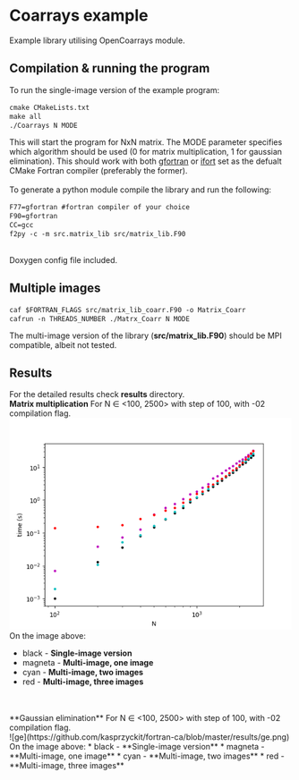 # Coarrays example
Example library utilising OpenCoarrays module.

## Compilation & running the program
To run the single-image version of the example program:
```
cmake CMakeLists.txt
make all
./Coarrays N MODE
```
This will start the program for NxN matrix. The MODE parameter specifies which algorithm should be used (0 for matrix multiplication, 1 for gaussian elimination).
This should work with both [gfortran](https://gcc.gnu.org/wiki/GFortran) or [ifort](https://software.intel.com/en-us/fortran-compilers) set as the defualt CMake Fortran compiler (preferably the former).<br />
</br>
To generate a python module compile the library and run the following:
```
F77=gfortran #fortran compiler of your choice
F90=gfortran
CC=gcc
f2py -c -m src.matrix_lib src/matrix_lib.F90
```
</br>
Doxygen config file included.

## Multiple images
```
caf $FORTRAN_FLAGS src/matrix_lib_coarr.F90 -o Matrix_Coarr
cafrun -n THREADS_NUMBER ./Matrx_Coarr N MODE
```
The multi-image version of the library (**src/matrix_lib.F90**) should be MPI compatible, albeit not tested.

## Results
For the detailed results check **results** directory.</br>
**Matrix multiplication**
For N ∈ <100, 2500> with step of 100, with -02 compilation flag.<br />
![mm](https://github.com/kasprzyckit/fortran-ca/blob/master/results/mm.png)
<br />
On the image above:
* black - **Single-image version**
* magneta - **Multi-image, one image**
* cyan - **Multi-image, two images**
* red - **Multi-image, three images**
</br>
</br>
**Gaussian elimination**
For N ∈ <100, 2500> with step of 100, with -02 compilation flag.<br />
![ge](https://github.com/kasprzyckit/fortran-ca/blob/master/results/ge.png)
<br />
On the image above:
* black - **Single-image version**
* magneta - **Multi-image, one image**
* cyan - **Multi-image, two images**
* red - **Multi-image, three images**
